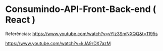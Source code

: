 # Consumindo-API-Front-Back-end ( React )

 Referências: 
https://www.youtube.com/watch?v=vYlz3SmNXQQ&t=1195s

https://www.youtube.com/watch?v=kJA9rDX7azM
